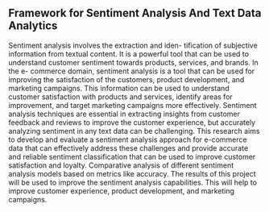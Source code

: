 ## Framework for Sentiment Analysis And Text Data Analytics 

Sentiment analysis involves the extraction and iden-
tification of subjective information from textual content. It is
a powerful tool that can be used to understand customer
sentiment towards products, services, and brands. In the e-
commerce domain, sentiment analysis is a tool that can be
used for improving the satisfaction of the customers, product
development, and marketing campaigns. This information can
be used to understand customer satisfaction with products and
services, identify areas for improvement, and target marketing
campaigns more effectively. Sentiment analysis techniques are
essential in extracting insights from customer feedback and
reviews to improve the customer experience, but accurately
analyzing sentiment in any text data can be challenging. This
research aims to develop and evaluate a sentiment analysis
approach for e-commerce data that can effectively address
these challenges and provide accurate and reliable sentiment
classification that can be used to improve customer satisfaction
and loyalty. Comparative analysis of different sentiment analysis
models based on metrics like accuracy. The results of this project
will be used to improve the sentiment analysis capabilities. This
will help to improve customer experience, product development,
and marketing campaigns.
